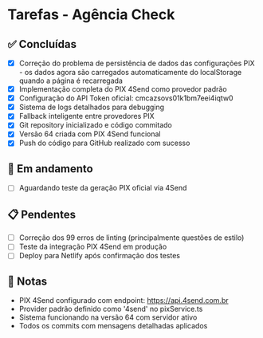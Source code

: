 # Tarefas - Agência Check

## ✅ Concluídas
- [x] Correção do problema de persistência de dados das configurações PIX - os dados agora são carregados automaticamente do localStorage quando a página é recarregada
- [x] Implementação completa do PIX 4Send como provedor padrão
- [x] Configuração do API Token oficial: cmcazsovs01k1bm7eei4iqtw0
- [x] Sistema de logs detalhados para debugging
- [x] Fallback inteligente entre provedores PIX
- [x] Git repository inicializado e código commitado
- [x] Versão 64 criada com PIX 4Send funcional
- [x] Push do código para GitHub realizado com sucesso

## 🔄 Em andamento
- [ ] Aguardando teste da geração PIX oficial via 4Send

## 📋 Pendentes
- [ ] Correção dos 99 erros de linting (principalmente questões de estilo)
- [ ] Teste da integração PIX 4Send em produção
- [ ] Deploy para Netlify após confirmação dos testes

## 📝 Notas
- PIX 4Send configurado com endpoint: https://api.4send.com.br
- Provider padrão definido como '4send' no pixService.ts
- Sistema funcionando na versão 64 com servidor ativo
- Todos os commits com mensagens detalhadas aplicados
